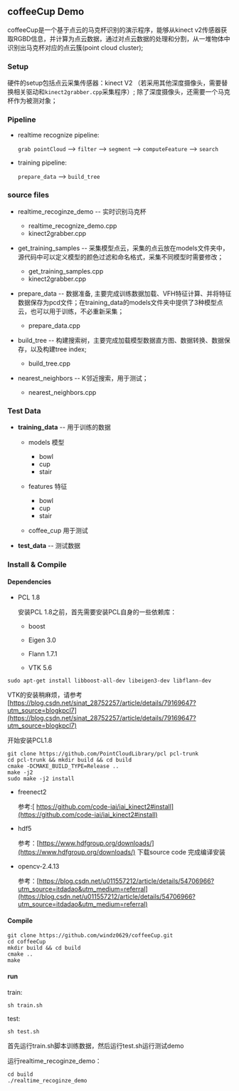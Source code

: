 ## coffeeCup Demo

coffeeCup是一个基于点云的马克杯识别的演示程序，能够从kinect v2传感器获取RGBD信息，并计算为点云数据，通过对点云数据的处理和分割，从一堆物体中识别出马克杯对应的点云簇(point cloud cluster);

### Setup
硬件的setup包括点云采集传感器：kinect V2 （若采用其他深度摄像头，需要替换相关驱动和`kinect2grabber.cpp`采集程序）; 除了深度摄像头，还需要一个马克杯作为被测对象；

### Pipeline
* realtime recognize pipeline:

  `grab pointCloud` --> `filter` --> `segment` --> `computeFeature` --> `search`

* training pipeline:

  `prepare_data` --> `build_tree`

### source files
* realtime_recoginze_demo -- 实时识别马克杯
  * realtime_recognize_demo.cpp  
  * kinect2grabber.cpp


* get_training_samples -- 采集模型点云，采集的点云放在models文件夹中，源代码中可以定义模型的颜色过滤和命名格式，采集不同模型时需要修改；
  * get_training_samples.cpp
  * kinect2grabber.cpp


* prepare_data -- 数据准备, 主要完成训练数据加载、VFH特征计算、并将特征数据保存为pcd文件；在training_data的models文件夹中提供了3种模型点云，也可以用于训练，不必重新采集；
  * prepare_data.cpp


* build_tree -- 构建搜索树，主要完成加载模型数据直方图、数据转换、数据保存，以及构建tree index;
  * build_tree.cpp


* nearest_neighbors -- K邻近搜索，用于测试；
  * nearest_neighbors.cpp

### Test Data
* **training_data** -- 用于训练的数据

    * models 模型
        * bowl
        * cup
        * stair

    * features 特征
        * bowl
        * cup
        * stair

    * coffee_cup 用于测试

* **test_data** -- 测试数据

### Install & Compile

#### Dependencies

* PCL 1.8

	安装PCL 1.8之前，首先需要安装PCL自身的一些依赖库：
	* boost

	* Eigen 3.0

	* Flann 1.7.1

	* VTK 5.6


```
sudo apt-get install libboost-all-dev libeigen3-dev libflann-dev
```

VTK的安装稍麻烦，请参考[https://blog.csdn.net/sinat_28752257/article/details/79169647?utm_source=blogkpcl7](https://blog.csdn.net/sinat_28752257/article/details/79169647?utm_source=blogkpcl7)

开始安装PCL1.8

```
git clone https://github.com/PointCloudLibrary/pcl pcl-trunk
cd pcl-trunk && mkdir build && cd build
cmake -DCMAKE_BUILD_TYPE=Release ..
make -j2
sudo make -j2 install
```
* freenect2

  参考:[ https://github.com/code-iai/iai_kinect2#install](https://github.com/code-iai/iai_kinect2#install)
  
* hdf5
	
	参考：[https://www.hdfgroup.org/downloads/](https://www.hdfgroup.org/downloads/)
	下载source code 完成编译安装
	
* opencv-2.4.13
	
	参考：[https://blog.csdn.net/u011557212/article/details/54706966?utm_source=itdadao&utm_medium=referral](https://blog.csdn.net/u011557212/article/details/54706966?utm_source=itdadao&utm_medium=referral)

#### Compile
```
git clone https://github.com/windz0629/coffeeCup.git
cd coffeeCup
mkdir build && cd build
cmake ..
make
```
#### run
train:
```
sh train.sh
```

test:
```
sh test.sh
```

首先运行train.sh脚本训练数据，然后运行test.sh运行测试demo

运行realtime\_recoginze\_demo：

```
cd build
./realtime_recoginze_demo
```
